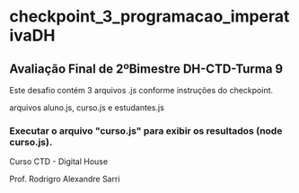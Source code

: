 # checkpoint_3_programacao_imperativaDH
## Avaliação Final de 2ºBimestre DH-CTD-Turma 9

Este desafio contém 3 arquivos .js conforme instruções do checkpoint.

arquivos aluno.js, curso.js e estudantes.js

### Executar o arquivo "curso.js" para exibir os resultados (node curso.js).

Curso CTD - Digital House

Prof. Rodrigro Alexandre Sarri


